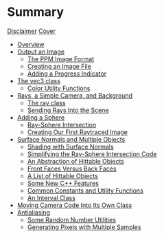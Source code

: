 # Summary

[Disclaimer](chapters/disclaimer.md)
[Cover](chapters/cover.md)

- [Overview](chapters/overview.md)
- [Output an Image]()
  - [The PPM Image Format](chapters/output_an_image/the_ppm_image_format.md)
  - [Creating an Image File](chapters/output_an_image/creating_an_image_file.md)
  - [Adding a Progress Indicator](chapters/output_an_image/adding_a_progress_indicator.md)
- [The vec3 class](chapters/the_vec3_class/the_vec3_class.md)
  - [Color Utility Functions](chapters/the_vec3_class/color_utility_functions.md)
- [Rays, a Simple Camera, and Background]()
  - [The ray class](chapters/rays_a_simple_camera_and_background/the_ray_class.md)
  - [Sending Rays Into the Scene](chapters/rays_a_simple_camera_and_background/sending_rays_into_the_scene.md)
- [Adding a Sphere](chapters/adding_a_sphere/adding_a_sphere.md)
  - [Ray-Sphere Intersection](chapters/adding_a_sphere/ray_sphere_intersection.md)
  - [Creating Our First Raytraced Image](chapters/adding_a_sphere/creating_our_first_raytraced_image.md)
- [Surface Normals and Multiple Objects]()
  - [Shading with Surface Normals](chapters/surface_normals_and_multiple_objects/shading_with_surface_normals.md)
  - [Simplifying the Ray-Sphere Intersection Code](chapters/surface_normals_and_multiple_objects/simplifying_the_ray_sphere_intersection_code.md)
  - [An Abstraction of Hittable Objects](chapters/surface_normals_and_multiple_objects/an_abstraction_for_hittable_objects.md)
  - [Front Faces Versus Back Faces](chapters/surface_normals_and_multiple_objects/front_faces_versus_back_faces.md)
  - [A List of Hittable Objects](chapters/surface_normals_and_multiple_objects/a_list_of_hittable_objects.md)
  - [Some New C++ Features](chapters/surface_normals_and_multiple_objects/some_new_cpp_features.md)
  - [Common Constants and Utility Functions](chapters/surface_normals_and_multiple_objects/common_constants_and_utility_functions.md)
  - [An Interval Class](chapters/surface_normals_and_multiple_objects/an_interval_class.md)
- [Moving Camera Code Into Its Own Class](chapters/moving_camera_code_into_its_own_class.md)
- [Antialiasing](chapters/antialiasing/antialiasing.md)
  - [Some Random Number Utilities](chapters/antialiasing/some_random_number_utilities.md)
  - [Generating Pixels with Multiple Samples](chapters/antialiasing/generating_pixels_with_multiple_samples.md)
